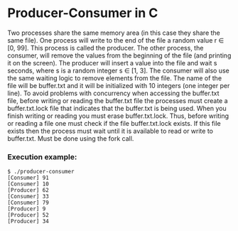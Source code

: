 # Producer-Consumer in C

Two processes share the same memory area (in this case they share the same file).
One process will write to the end of the file a random value r ∈ [0, 99]. This process is called the producer. The
other process, the consumer, will remove the values from the beginning of the file
(and printing it on the screen). The producer will insert a value into the file and wait s seconds, where s is a random
integer s ∈ [1, 3]. The consumer will also use the same waiting logic to remove elements from the file. The name of the
file will be buffer.txt and it will be initialized with 10 integers (one integer per line). To avoid problems with
concurrency when accessing the buffer.txt file, before writing or reading the buffer.txt file the processes must create
a buffer.txt.lock file that indicates that the buffer.txt is being used. When you finish writing or reading you must
erase buffer.txt.lock. Thus, before writing or reading a file one must check if the file buffer.txt.lock exists. If this file
exists then the process must wait until it is available to read or write to buffer.txt. Must be done using the
fork call. 

### Execution example:
```
$ ./producer-consumer
[Consumer] 91
[Consumer] 10
[Producer] 62
[Consumer] 33
[Consumer] 79
[Producer] 9
[Producer] 52
[Producer] 34
```
